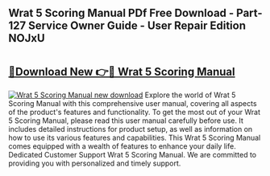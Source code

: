 ## Wrat 5 Scoring Manual PDf Free Download - Part-127 Service Owner Guide - User Repair Edition NOJxU

# <h2><a href="http://cf25347.oget.top/?id=Wrat+5+Scoring+Manual">🔗Download New 👉🔴 Wrat 5 Scoring Manual</a></h2>

[![Wrat 5 Scoring Manual new download](https://i.imgur.com/5g1atiW.png)](http://cf25347.oget.top/?id=Wrat+5+Scoring+Manual)
Explore the world of Wrat 5 Scoring Manual with this comprehensive user manual, covering all aspects of the product's features and functionality. To get the most out of your Wrat 5 Scoring Manual, please read this user manual carefully before use. It includes detailed instructions for product setup, as well as information on how to use its various features and capabilities. This Wrat 5 Scoring Manual comes equipped with a wealth of features to enhance your daily life. Dedicated Customer Support Wrat 5 Scoring Manual. We are committed to providing you with personalized and timely support.
